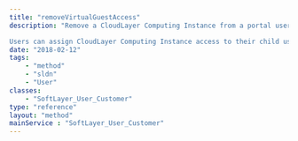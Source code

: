 ```yaml
---
title: "removeVirtualGuestAccess"
description: "Remove a CloudLayer Computing Instance from a portal user's access list. A user's CloudLayer Computing Instance access list controls which of an account's computing instances a user has access to in the SoftLayer customer portal and API. CloudLayer Computing Instances do not exist in the SoftLayer portal and returns 'not found' exceptions in the API if the user doesn't have access to it. If a user does not has access to the CloudLayer Computing Instance you're attempting remove add then removeVirtualGuestAccess() returns true. 

Users can assign CloudLayer Computing Instance access to their child users, but not to themselves. An account's master has access to all CloudLayer Computing Instances on their customer account and can set instance access for any of the other users on their account. "
date: "2018-02-12"
tags:
    - "method"
    - "sldn"
    - "User"
classes:
    - "SoftLayer_User_Customer"
type: "reference"
layout: "method"
mainService : "SoftLayer_User_Customer"
---
```

